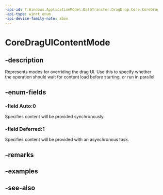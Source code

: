```yaml
---
-api-id: T:Windows.ApplicationModel.DataTransfer.DragDrop.Core.CoreDragUIContentMode
-api-type: winrt enum
-api-device-family-note: xbox
---
```


<!-- Enumeration syntax
public enum Windows.ApplicationModel.DataTransfer.DragDrop.Core.CoreDragUIContentMode : uint
-->

# CoreDragUIContentMode

## -description
Represents modes for overriding the drag UI. Use this to specify whether the operation should wait for content load before starting, or run in parallel.

## -enum-fields
### -field Auto:0
Specifies content will be provided synchronously.

### -field Deferred:1
Specifies content will be provided with an asynchronous task.


## -remarks

## -examples

## -see-also